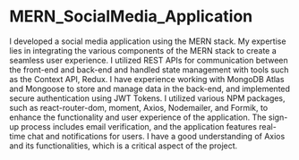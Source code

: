 # MERN_SocialMedia_Application
I developed a social media application using the MERN stack. 
My expertise lies in integrating the various components of the MERN stack to create a seamless user experience. 
I utilized REST APIs for communication between the front-end and back-end and handled state management with tools such as the Context API, Redux. 
I have experience working with MongoDB Atlas and Mongoose to store and manage data in the back-end, and implemented secure authentication using JWT Tokens. 
I utilized various NPM packages, such as react-router-dom, moment, Axios, Nodemailer, and Formik, to enhance the functionality and user experience of the application. 
The sign-up process includes email verification, and the application features real-time chat and notifications for users. 
I have a good understanding of Axios and its functionalities, which is a critical aspect of the project.
